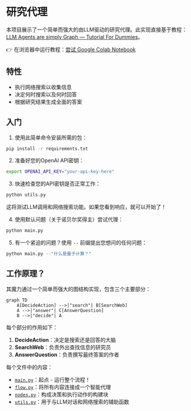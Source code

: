 # 研究代理

本项目展示了一个简单而强大的由LLM驱动的研究代理。此实现直接基于教程：[LLM Agents are simply Graph — Tutorial For Dummies](https://zacharyhuang.substack.com/p/llm-agent-internal-as-a-graph-tutorial)。

👉 在浏览器中运行教程：[尝试 Google Colab Notebook](
https://colab.research.google.com/github/The-Pocket/PocketFlow/blob/main/cookbook/pocketflow-agent/demo.ipynb)

## 特性

- 执行网络搜索以收集信息
- 决定何时搜索以及何时回答
- 根据研究结果生成全面的答案

## 入门

1. 使用此简单命令安装所需的包：
```bash
pip install -r requirements.txt
```

2. 准备好您的OpenAI API密钥：

```bash
export OPENAI_API_KEY="your-api-key-here"
```

3. 快速检查您的API密钥是否正常工作：

```bash
python utils.py
```

这将测试LLM调用和网络搜索功能。如果您看到响应，就可以开始了！

4. 使用默认问题（关于诺贝尔奖得主）尝试代理：

```bash
python main.py
```

5. 有一个紧迫的问题？使用 `--` 前缀提出您想问的任何问题：

```bash
python main.py --"什么是量子计算？"
```

## 工作原理？

其魔力通过一个简单而强大的图结构实现，包含三个主要部分：

```mermaid
graph TD
    A[DecideAction] -->|"search"| B[SearchWeb]
    A -->|"answer"| C[AnswerQuestion]
    B -->|"decide"| A
```

每个部分的作用如下：
1. **DecideAction**：决定是搜索还是回答的大脑
2. **SearchWeb**：负责外出查找信息的研究员
3. **AnswerQuestion**：负责撰写最终答案的作者

每个文件中的内容：
- [`main.py`](./main.py)：起点 - 运行整个流程！
- [`flow.py`](./flow.py)：将所有内容连接成一个智能代理
- [`nodes.py`](./nodes.py)：构成决策和执行动作的构建块
- [`utils.py`](./utils.py)：用于与LLM对话和网络搜索的辅助函数
